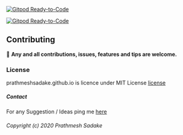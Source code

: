 [![Gitpod Ready-to-Code](https://img.shields.io/badge/Gitpod-Ready--to--Code-blue?logo=gitpod)](https://gitpod.io/#https://github.com/PrathmeshSadake/prathmeshsadake.github.io) 

[![Gitpod Ready-to-Code](https://img.shields.io/badge/Gitpod-Ready--to--Code-blue?logo=gitpod)](https://gitpod.io/#https://github.com/PrathmeshSadake/prathmeshsadake.github.io) 

## Contributing
:loudspeaker:  **Any and all contributions, issues, features and tips are welcome.**

### License
prathmeshsadake.github.io is licence under MIT License [license](https://github.com/PrathmeshSadake/prathmeshsadake.github.io/blob/master/LICENSE)

##### Contact
For any Suggestion / Ideas ping me [here](https://twitter.com/prathmeshSadake)

###### Copyright (c) 2020 Prathmesh Sadake
